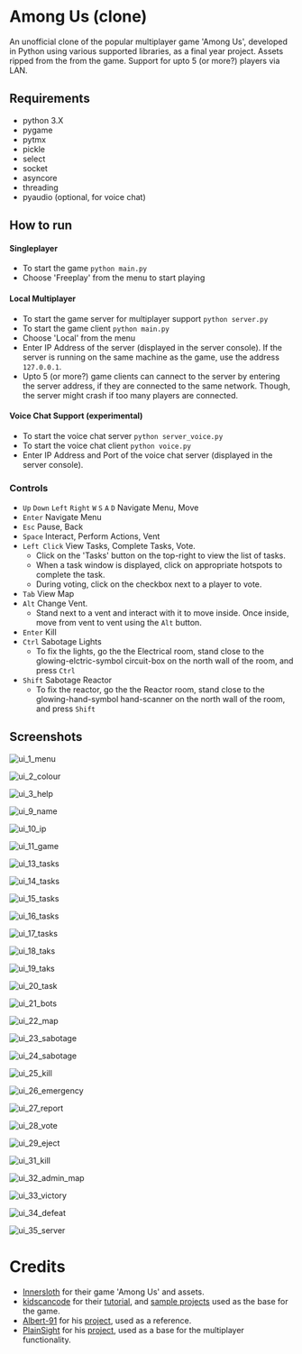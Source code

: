 # Among Us (clone)
An unofficial clone of the popular multiplayer game 'Among Us', developed in Python using various supported libraries, as a final year project. Assets ripped from the from the game. Support for upto 5 (or more?) players via LAN.

## Requirements
* python 3.X 
* pygame 
* pytmx
* pickle
* select
* socket
* asyncore
* threading
* pyaudio (optional, for voice chat)

## How to run

#### Singleplayer
* To start the game `python main.py`
* Choose 'Freeplay' from the menu to start playing

#### Local Multiplayer
* To start the game server for multiplayer support `python server.py`
* To start the game client `python main.py`
* Choose 'Local' from the menu
* Enter IP Address of the server (displayed in the server console). If the server is running on the same machine as the game, use the address `127.0.0.1`.
* Upto 5 (or more?) game clients can cannect to the server by entering the server address, if they are connected to the same network. Though, the server might crash if too many players are connected.

#### Voice Chat Support (experimental)
* To start the voice chat server `python server_voice.py`
* To start the voice chat client `python voice.py`
* Enter IP Address and Port of the voice chat server (displayed in the server console). 

### Controls
* `Up` `Down` `Left` `Right` `W` `S` `A` `D` Navigate Menu, Move
* `Enter` Navigate Menu
* `Esc` Pause, Back
* `Space` Interact, Perform Actions, Vent
* `Left Click` View Tasks, Complete Tasks, Vote. 
  * Click on the 'Tasks' button on the top-right to view the list of tasks. 
  * When a task window is displayed, click on appropriate hotspots to complete the task. 
  * During voting, click on the checkbox next to a player to vote.
* `Tab` View Map
* `Alt` Change Vent. 
  * Stand next to a vent and interact with it to move inside. Once inside, move from vent to vent using the `Alt` button. 
* `Enter` Kill
* `Ctrl` Sabotage Lights
  * To fix the lights, go the the Electrical room, stand close to the glowing-elctric-symbol circuit-box on the north wall of the room, and press `Ctrl`
* `Shift` Sabotage Reactor
  * To fix the reactor, go the the Reactor room, stand close to the glowing-hand-symbol hand-scanner on the north wall of the room, and press `Shift`

## Screenshots

![ui_1_menu](https://user-images.githubusercontent.com/69671663/147409060-7f0d63b1-3f32-4c25-bbf1-433c613f820b.png)

![ui_2_colour](https://user-images.githubusercontent.com/69671663/147409062-a5858620-f5a1-4141-bd2f-4ef0bfd7ca3e.png)

![ui_3_help](https://user-images.githubusercontent.com/69671663/147409063-c97fe81c-c8ec-456e-b598-63321b00c2b6.png)

![ui_9_name](https://user-images.githubusercontent.com/69671663/147409064-90f23e65-a9cd-47aa-8d05-1a1a7fe7bd31.png)

![ui_10_ip](https://user-images.githubusercontent.com/69671663/147409066-eb2f1487-d109-4fbe-a703-b269ada864ba.png)

![ui_11_game](https://user-images.githubusercontent.com/69671663/147409067-52eab964-79db-453c-88d8-d8cb55c40306.png)

![ui_13_tasks](https://user-images.githubusercontent.com/69671663/147409069-507db846-f623-451b-bb34-0165fc4c8b63.png)

![ui_14_tasks](https://user-images.githubusercontent.com/69671663/147409073-f1c74836-9e87-4abc-a0cb-a02a1e451eed.png)

![ui_15_tasks](https://user-images.githubusercontent.com/69671663/147409078-d338251c-0a6e-4187-9757-331f5435d9e5.png)

![ui_16_tasks](https://user-images.githubusercontent.com/69671663/147409083-b4ed9d5a-07f0-4f97-900a-98337391bd28.png)

![ui_17_tasks](https://user-images.githubusercontent.com/69671663/147409084-2fc34ff2-2d02-4a80-aeef-fabdea828ce4.png)

![ui_18_taks](https://user-images.githubusercontent.com/69671663/147409086-8e0bb48e-a4d3-4756-88d3-05e95fe443ab.png)

![ui_19_taks](https://user-images.githubusercontent.com/69671663/147409087-f4d685f4-83e0-4c69-b26b-4696a69390d3.png)

![ui_20_task](https://user-images.githubusercontent.com/69671663/147409088-e6dbed19-5d80-4f8c-8327-2e7c3d21cad2.png)

![ui_21_bots](https://user-images.githubusercontent.com/69671663/147409091-82231587-803b-498a-ba04-97984b867ad4.png)

![ui_22_map](https://user-images.githubusercontent.com/69671663/147409095-f29d80c9-f2d1-420c-a8eb-d261691096e8.png)

![ui_23_sabotage](https://user-images.githubusercontent.com/69671663/147409097-0c3416c7-0773-4c75-bdc4-afbcf52827c4.png)

![ui_24_sabotage](https://user-images.githubusercontent.com/69671663/147409100-bf6266cc-2d39-42a9-8f4f-400ca2000071.png)

![ui_25_kill](https://user-images.githubusercontent.com/69671663/147409102-336f8dd1-c0b0-4f16-9ac0-4cb4dfb2a7f7.png)

![ui_26_emergency](https://user-images.githubusercontent.com/69671663/147409104-6560334d-7baf-4948-8458-800992b71c78.png)

![ui_27_report](https://user-images.githubusercontent.com/69671663/147409107-22a499ec-1ece-4925-b52c-1ff548e491f3.png)

![ui_28_vote](https://user-images.githubusercontent.com/69671663/147409108-33d52556-f70c-4253-bdb2-e469e8ef6730.png)

![ui_29_eject](https://user-images.githubusercontent.com/69671663/147409109-cda58d4f-a7d7-4764-9b26-594ae78ab82a.png)

![ui_31_kill](https://user-images.githubusercontent.com/69671663/147409055-8d9fd203-b79e-4848-9631-252d6a62b22c.png)

![ui_32_admin_map](https://user-images.githubusercontent.com/69671663/147409056-156ad9f1-4377-40f1-b88b-b976031edf2b.png)

![ui_33_victory](https://user-images.githubusercontent.com/69671663/147409057-e88c21ec-672b-4a40-b29d-83b23fc855bd.png)

![ui_34_defeat](https://user-images.githubusercontent.com/69671663/147409058-2d27a26f-f21e-4323-95c1-6972cbb6a541.png)

![ui_35_server](https://user-images.githubusercontent.com/69671663/147409059-2ce0dda8-87a3-4189-ba29-1ec39249814e.png)


# Credits
* [Innersloth](https://www.innersloth.com) for their game 'Among Us' and assets. 
* [kidscancode](https://github.com/kidscancode) for their [tutorial](https://www.youtube.com/watch?v=3UxnelT9aCo&list=PLsk-HSGFjnaGQq7ybM8Lgkh5EMxUWPm2i), and [sample projects](https://github.com/kidscancode/pygame_tutorials) used as the base for the game. 
* [Albert-91](https://github.com/Albert-91) for his [project](https://github.com/Albert-91/zombie-in-clab), used as a reference.
* [PlainSight](https://github.com/PlainSight) for his [project](https://github.com/PlainSight/pygameblog), used as a base for the multiplayer functionality.
